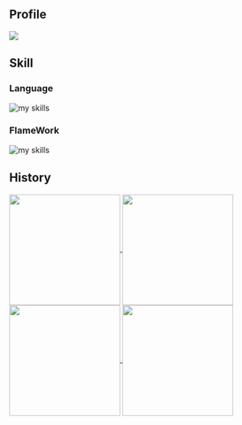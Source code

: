 ## Profile

[![](https://komarev.com/ghpvc/?username=matcha110&style=flat)](https://github.com/antonkomarev/github-profile-views-counter)

## Skill
### Language
<img alt="my skills" src="https://skillicons.dev/icons?theme=light&perline=8&i=php,rust,python,js,ts" />

### FlameWork
<img alt="my skills" src="https://skillicons.dev/icons?theme=light&perline=8&i=laravel,vue,react,next,django,fastapi" />

## History
<a href="https://github.com/matcha110/github-readme-stats">
  <img height=200 align="center" src="http://github-profile-summary-cards.vercel.app/api/cards/profile-details?username=matcha110&theme=cobalt"/>
</a>

<a href="https://github.com/matcha110/github-readme-stats">
  <img height=200 align="center" src="http://github-profile-summary-cards.vercel.app/api/cards/repos-per-language?username=matcha110&theme=cobalt" />
</a>

<a href="https://github.com/matcha110/github-readme-stats">
  <img height=200 align="center" src="http://github-profile-summary-cards.vercel.app/api/cards/most-commit-language?username=matcha110&theme=cobalt" />
</a>

<a href="https://github.com/matcha110/github-readme-stats">
  <img height=200 align="center" src="http://github-profile-summary-cards.vercel.app/api/cards/stats?username=matcha110&theme=cobalt" />
</a>

